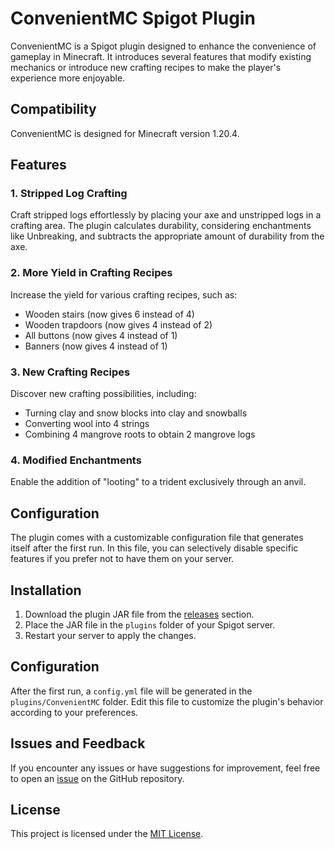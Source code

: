 # ConvenientMC Spigot Plugin

ConvenientMC is a Spigot plugin designed to enhance the convenience of gameplay in Minecraft. It introduces several features that modify existing mechanics or introduce new crafting recipes to make the player's experience more enjoyable.

## Compatibility

ConvenientMC is designed for Minecraft version 1.20.4.

## Features

### 1. Stripped Log Crafting
Craft stripped logs effortlessly by placing your axe and unstripped logs in a crafting area. The plugin calculates durability, considering enchantments like Unbreaking, and subtracts the appropriate amount of durability from the axe.

### 2. More Yield in Crafting Recipes
Increase the yield for various crafting recipes, such as:
- Wooden stairs (now gives 6 instead of 4)
- Wooden trapdoors (now gives 4 instead of 2)
- All buttons (now gives 4 instead of 1)
- Banners (now gives 4 instead of 1)

### 3. New Crafting Recipes
Discover new crafting possibilities, including:
- Turning clay and snow blocks into clay and snowballs
- Converting wool into 4 strings
- Combining 4 mangrove roots to obtain 2 mangrove logs

### 4. Modified Enchantments
Enable the addition of "looting" to a trident exclusively through an anvil.

## Configuration

The plugin comes with a customizable configuration file that generates itself after the first run. In this file, you can selectively disable specific features if you prefer not to have them on your server.

## Installation

1. Download the plugin JAR file from the [releases](https://github.com/Markishaaa/ConvenientMC/releases) section.
2. Place the JAR file in the `plugins` folder of your Spigot server.
3. Restart your server to apply the changes.

## Configuration

After the first run, a `config.yml` file will be generated in the `plugins/ConvenientMC` folder. Edit this file to customize the plugin's behavior according to your preferences.

## Issues and Feedback

If you encounter any issues or have suggestions for improvement, feel free to open an [issue](https://github.com/Markishaaa/ConvenientMC/issues) on the GitHub repository.

## License

This project is licensed under the [MIT License](LICENSE).
